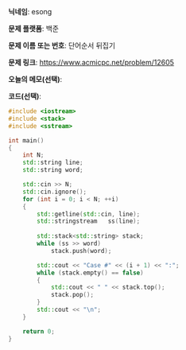 **닉네임**: esong

**문제 플랫폼**: 백준

**문제 이름 또는 번호**: 단어순서 뒤집기

**문제 링크**: https://www.acmicpc.net/problem/12605

**오늘의 메모(선택)**:

**코드(선택)**:
```cpp
#include <iostream>
#include <stack>
#include <sstream>

int	main()
{
	int	N;
	std::string	line;
	std::string	word;

	std::cin >> N;
	std::cin.ignore();
	for (int i = 0; i < N; ++i)
	{
		std::getline(std::cin, line);
		std::stringstream	ss(line);
		
		std::stack<std::string>	stack;
		while (ss >> word)
			stack.push(word);

		std::cout << "Case #" << (i + 1) << ":";
		while (stack.empty() == false)
		{
			std::cout << " " << stack.top();
			stack.pop();
		}
		std::cout << "\n";
	}

	return 0;
}
```